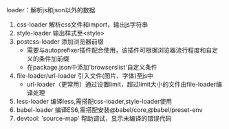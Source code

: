 loader：解析js和json以外的数据

1. css-loader    解析css文件和import，输出js字符串
2. style-loader  输出样式至\<style>
3. postcss-loader  添加浏览器前缀
    - 需要与autoprefixer插件配合使用，该插件可根据浏览器流行程度和自定义的条件加前缀
    - 在package.json中添加'browserslist'自定义条件
4. file-loader/url-loader   引入文件(图片、字体)至js中
    - url-loader（更常用）通过设置limit，超过limit大小的文件由file-loader编译处理
5. less-loader  编译less,需搭配css-loader,style-loader使用
6. babel-loader  编译ES6,需搭配安装@babel/core,@babel/preset-env
7. devtool: 'source-map'   帮助调试，显示未编译的错误代码